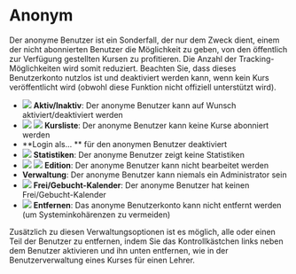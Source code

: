 
# Anonym

Der anonyme Benutzer ist ein Sonderfall, der nur dem Zweck dient, einem der nicht abonnierten Benutzer die Möglichkeit zu geben, von den öffentlich zur Verfügung gestellten Kursen zu profitieren. Die Anzahl der Tracking-Möglichkeiten wird somit reduziert. Beachten Sie, dass dieses Benutzerkonto nutzlos ist und deaktiviert werden kann, wenn kein Kurs veröffentlicht wird \(obwohl diese Funktion nicht offiziell unterstützt wird\).

* ![](../../../.gitbook/assets/images47%20%283%29.png) **Aktiv/Inaktiv**: Der anonyme Benutzer kann auf Wunsch aktiviert/deaktiviert werden
* ![](../../../.gitbook/assets/graficos72%20%284%29.png) ![](../../../.gitbook/assets/graficos73%20%284%29.png) **Kursliste**: Der anonyme Benutzer kann keine Kurse abonniert werden
* **Login als... ** für den anonymen Benutzer deaktiviert
* ![](../../../.gitbook/assets/graficos74%20%286%29.png) **Statistiken**: Der anonyme Benutzer zeigt keine Statistiken
* ![](../../../.gitbook/assets/graficos75%20%286%29.png) ![](../../../.gitbook/assets/graficos77%20%286%29.png) **Edition**: Der anonyme Benutzer kann nicht bearbeitet werden
* **Verwaltung**: Der anonyme Benutzer kann niemals ein Administrator sein
* ![](../../../.gitbook/assets/graficos76%20%285%29.png) **Frei/Gebucht-Kalender**: Der anonyme Benutzer hat keinen Frei/Gebucht-Kalender
* ![](../../../.gitbook/assets/graficos78%20%286%29.png) **Entfernen**: Das anonyme Benutzerkonto kann nicht entfernt werden \(um Systeminkohärenzen zu vermeiden\)

Zusätzlich zu diesen Verwaltungsoptionen ist es möglich, alle oder einen Teil der Benutzer zu entfernen, indem Sie das Kontrollkästchen links neben dem Benutzer aktivieren und ihn unten entfernen, wie in der Benutzerverwaltung eines Kurses für einen Lehrer.